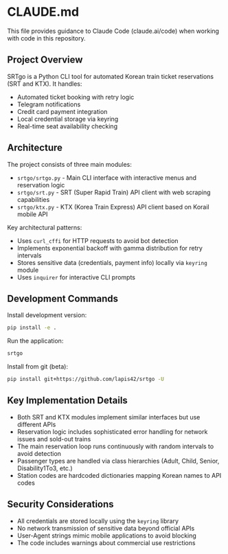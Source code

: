 # CLAUDE.md

This file provides guidance to Claude Code (claude.ai/code) when working with code in this repository.

## Project Overview

SRTgo is a Python CLI tool for automated Korean train ticket reservations (SRT and KTX). It handles:
- Automated ticket booking with retry logic
- Telegram notifications
- Credit card payment integration
- Local credential storage via keyring
- Real-time seat availability checking

## Architecture

The project consists of three main modules:

- `srtgo/srtgo.py` - Main CLI interface with interactive menus and reservation logic
- `srtgo/srt.py` - SRT (Super Rapid Train) API client with web scraping capabilities
- `srtgo/ktx.py` - KTX (Korea Train Express) API client based on Korail mobile API

Key architectural patterns:
- Uses `curl_cffi` for HTTP requests to avoid bot detection
- Implements exponential backoff with gamma distribution for retry intervals
- Stores sensitive data (credentials, payment info) locally via `keyring` module
- Uses `inquirer` for interactive CLI prompts

## Development Commands

Install development version:
```bash
pip install -e .
```

Run the application:
```bash
srtgo
```

Install from git (beta):
```bash
pip install git+https://github.com/lapis42/srtgo -U
```

## Key Implementation Details

- Both SRT and KTX modules implement similar interfaces but use different APIs
- Reservation logic includes sophisticated error handling for network issues and sold-out trains
- The main reservation loop runs continuously with random intervals to avoid detection
- Passenger types are handled via class hierarchies (Adult, Child, Senior, Disability1To3, etc.)
- Station codes are hardcoded dictionaries mapping Korean names to API codes

## Security Considerations

- All credentials are stored locally using the `keyring` library
- No network transmission of sensitive data beyond official APIs
- User-Agent strings mimic mobile applications to avoid blocking
- The code includes warnings about commercial use restrictions